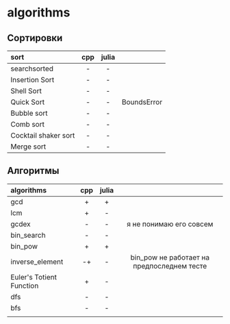 # algorithms

## Сортировки

| sort           | cpp | julia | |
|:-------------- |:---:|:-----:|:--|
| searchsorted   |  -  |   -   | |
| Insertion Sort |  -  |   -   | |
| Shell Sort     |  -  |   -   | |
| Quick Sort      |  -  |   -   | BoundsError |
| Bubble sort    |  -  |   -   | |
| Сomb sort      |  -  |   -   | |
| Cocktail shaker sort | - | - | |
| Merge sort| - | - | |

## Алгоритмы

| algorithms               | cpp | julia | |
|:------------------------ |:---:|:-----:|:---: |
| gcd                      |  +  |   +   | |
| lcm                      |  +  |   -   | |
| gcdex                    |  -  |   -   | я не понимаю его совсем |
| bin_search               |  -  |   -   | |
| bin_pow                  |  +  |   +   | |
| inverse_element          |  -+ |   -   | bin_pow не работает на предпоследнем тесте|
| Euler's Totient Function |  +  |   -   | |
| dfs                      |  -  |   -   | | 
| bfs                      |  -  |   -   | |
|                          |     |       | |
